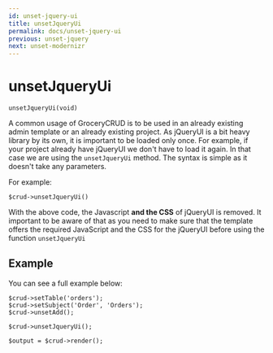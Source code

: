 ```yaml
---
id: unset-jquery-ui
title: unsetJqueryUi
permalink: docs/unset-jquery-ui
previous: unset-jquery
next: unset-modernizr
---
```


# unsetJqueryUi


<pre><code class="language-php">unsetJqueryUi(void)</code></pre>
A common usage of GroceryCRUD is to be used in an already existing admin template or an already existing project. As jQueryUI is a bit heavy library by its own, it is important to be loaded only once. For example, if your project already have jQueryUI we don't have to load it again. In that case we are using the <code>unsetJqueryUi</code> method. The syntax is simple as it doesn't take any parameters. 

For example:
<pre><code class="language-php">$crud->unsetJqueryUi()</code></pre>

With the above code, the Javascript <strong>and the CSS</strong> of jQueryUI is removed. It important to be aware of that as you need to make sure that the template offers the required JavaScript and the CSS for the jQueryUI before using the function <code>unsetJqueryUi</code>

## Example

You can see a full example below:
<pre><code class="language-php">$crud->setTable('orders');
$crud->setSubject('Order', 'Orders');
$crud->unsetAdd();

$crud->unsetJqueryUi();

$output = $crud->render();</code></pre>